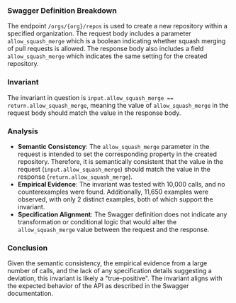 ### Swagger Definition Breakdown

The endpoint `/orgs/{org}/repos` is used to create a new repository within a specified organization. The request body includes a parameter `allow_squash_merge` which is a boolean indicating whether squash merging of pull requests is allowed. The response body also includes a field `allow_squash_merge` which indicates the same setting for the created repository.

### Invariant

The invariant in question is `input.allow_squash_merge == return.allow_squash_merge`, meaning the value of `allow_squash_merge` in the request body should match the value in the response body.

### Analysis

- **Semantic Consistency**: The `allow_squash_merge` parameter in the request is intended to set the corresponding property in the created repository. Therefore, it is semantically consistent that the value in the request (`input.allow_squash_merge`) should match the value in the response (`return.allow_squash_merge`).
- **Empirical Evidence**: The invariant was tested with 10,000 calls, and no counterexamples were found. Additionally, 11,650 examples were observed, with only 2 distinct examples, both of which support the invariant.
- **Specification Alignment**: The Swagger definition does not indicate any transformation or conditional logic that would alter the `allow_squash_merge` value between the request and the response.

### Conclusion

Given the semantic consistency, the empirical evidence from a large number of calls, and the lack of any specification details suggesting a deviation, this invariant is likely a "true-positive". The invariant aligns with the expected behavior of the API as described in the Swagger documentation.
